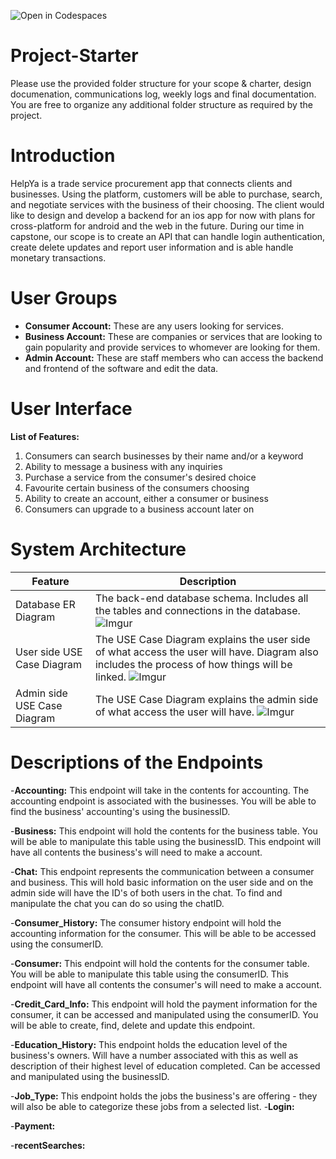 ![Open in Codespaces](https://classroom.github.com/assets/open-in-codespaces-abfff4d4e15f9e1bd8274d9a39a0befe03a0632bb0f153d0ec72ff541cedbe34.svg)
# Project-Starter
Please use the provided folder structure for your scope & charter, design documenation, communications log, weekly logs and final documentation.    You are free to organize any additional folder structure as required by the project.

# Introduction
HelpYa is a trade service procurement app that connects clients and businesses. Using the platform, customers will be able to purchase, search, and negotiate services with the business of their choosing. The client would like to design and develop a backend for an ios app for now with plans for cross-platform for android and the web in the future. During our time in capstone, our scope is to create an API that can handle login authentication, create delete updates and report user information and is able handle monetary transactions.

# User Groups
- **Consumer Account:**
These are any users looking for services.
- **Business Account:**
These are companies or services that are looking to gain popularity and provide services to whomever are looking for them.
- **Admin Account:**
These are staff members who can access the backend and frontend of the software and edit the data.

# User Interface
**List of Features:** 
1. Consumers can search businesses by their name and/or a keyword
2. Ability to message a business with any inquiries 
3. Purchase a service from the consumer's desired choice
4. Favourite certain business of the consumers choosing
5. Ability to create an account, either a consumer or business 
6. Consumers can upgrade to a business account later on


# System Architecture
| Feature    | Description |
| ---------- | ----------------------------------------------------------------------- |
| Database ER Diagram | The back-end database schema. Includes all the tables and connections in the database. ![Imgur](https://i.imgur.com/sEddeVw.png) |
| User side USE Case Diagram | The USE Case Diagram explains the user side of what access the user will have. Diagram also includes the process of how things will be linked. ![Imgur](https://i.imgur.com/BkI07dN.png) |
| Admin side USE Case Diagram | The USE Case Diagram explains the admin side of what access the user will have. ![Imgur](https://i.imgur.com/QJW0zir.png) |


# Descriptions of the Endpoints
-**Accounting:**
This endpoint will take in the contents for accounting. The accounting endpoint is associated with the businesses. You will be able to find the business' accounting's using the businessID. 

-**Business:**
This endpoint will hold the contents for the business table. You will be able to manipulate this table using the businessID. This endpoint will have all contents the business's will need to make a account.

-**Chat:**
This endpoint represents the communication between a consumer and business. This will hold basic information on the user side and on the admin side will have the ID's of both users in the chat. To find and manipulate the chat you can do so using the chatID. 

-**Consumer_History:**
The consumer history endpoint will hold the accounting information for the consumer. This will be able to be accessed using the consumerID. 

-**Consumer:**
This endpoint will hold the contents for the consumer table. You will be able to manipulate this table using the consumerID. This endpoint will have all contents the consumer's will need to make a account.

-**Credit_Card_Info:**
This endpoint will hold the payment information for the consumer, it can be accessed and manipulated using the consumerID. You will be able to create, find, delete and update this endpoint. 

-**Education_History:**
This endpoint holds the education level of the business's owners. Will have a number associated with this as well as description of their highest level of education completed. Can be accessed and manipulated using the businessID.

-**Job_Type:**
This endpoint holds the jobs the business's are offering - they will also be able to categorize these jobs from a selected list.
-**Login:**

-**Payment:**

-**recentSearches:**
